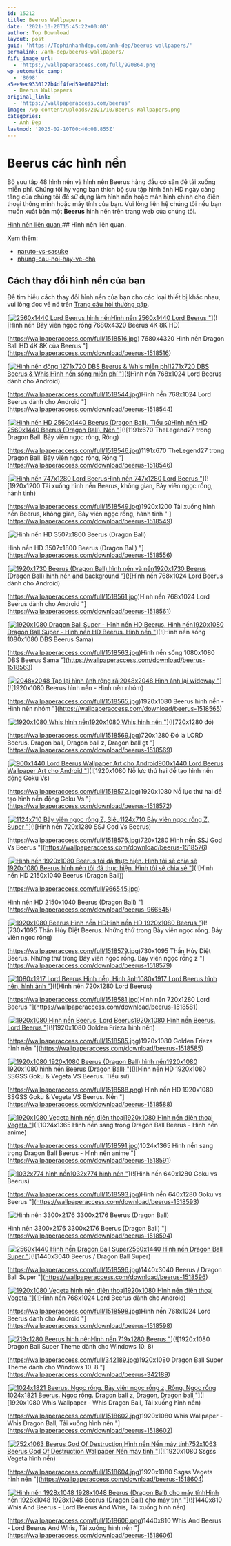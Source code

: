 ```yaml
---
id: 15212
title: Beerus Wallpapers
date: '2021-10-20T15:45:22+00:00'
author: Top Download
layout: post
guid: 'https://Tophinhanhdep.com/anh-dep/beerus-wallpapers/'
permalink: /anh-dep/beerus-wallpapers/
fifu_image_url:
  - 'https://wallpaperaccess.com/full/920864.png'
wp_automatic_camp:
  - '8098'
a5ee9ec9330127b4df4fed59e00823bd:
  - Beerus Wallpapers
original_link:
  - 'https://wallpaperaccess.com/beerus'
image: /wp-content/uploads/2021/10/Beerus-Wallpapers.png
categories:
  - Ảnh Đẹp
lastmod: '2025-02-10T00:46:08.855Z'
---
```

# Beerus các hình nền

Bộ sưu tập 48 hình nền và hình nền Beerus hàng đầu có sẵn để tải xuống miễn phí. Chúng tôi hy vọng bạn thích bộ sưu tập hình ảnh HD ngày càng tăng của chúng tôi để sử dụng làm hình nền hoặc màn hình chính cho điện thoại thông minh hoặc máy tính của bạn. Vui lòng liên hệ chúng tôi nếu bạn muốn xuất bản một **Beerus** hình nền trên trang web của chúng tôi.

[Hình nền liên quan ](#related) ## Hình nền liên quan.

   
 Xem thêm:

   
- [naruto-vs-sasuke](https://tophinhanhdep.com/anh-naruto/naruto-vs-sasuke/)
- [nhung-cau-noi-hay-ve-cha](https://tophinhanhdep.com/nhung-cau-noi-hay/nhung-cau-noi-hay-ve-cha/)

## Cách thay đổi hình nền của bạn

Để tìm hiểu cách thay đổi hình nền của bạn cho các loại thiết bị khác nhau, vui lòng đọc về nó trên [Trang câu hỏi thường gặp](https://tophinhanhdep.com/faq/).

  
[[![2560x1440 Lord Beerus hình nền](https://wallpaperaccess.com/full/920864.png)Hình nền 2560x1440 Lord Beerus "](https://wallpaperaccess.com/download/beerus-920864)](![Hình nền Bảy viên ngọc rồng 7680x4320 Beerus 4K 8K HD)

(https://wallpaperaccess.com/full/1518516.jpg) 7680x4320 Hình nền Dragon Ball HD 4K 8K của Beerus "](https://wallpaperaccess.com/download/beerus-1518516)

[[![Hình nền động 1271x720 DBS Beerus & Whis miễn phí](https://wallpaperaccess.com/full/1518531.jpg)1271x720 DBS Beerus &amp; Whis Hình nền sống miễn phí "](https://wallpaperaccess.com/download/beerus-1518531)](![Hình nền 768x1024 Lord Beerus dành cho Android)

(https://wallpaperaccess.com/full/1518544.jpg)Hình nền 768x1024 Lord Beerus dành cho Android "](https://wallpaperaccess.com/download/beerus-1518544)

[[![Hình nền HD 2560x1440 Beerus (Dragon Ball).  Tiểu sử](https://wallpaperaccess.com/full/1518545.jpg)Hình nền HD 2560x1440 Beerus (Dragon Ball). Nền "](https://wallpaperaccess.com/download/beerus-1518545)](![1191x670 TheLegend27 trong Dragon Ball.  Bảy viên ngọc rồng, Rồng)

(https://wallpaperaccess.com/full/1518546.jpg)1191x670 TheLegend27 trong Dragon Ball. Bảy viên ngọc rồng, Rồng "](https://wallpaperaccess.com/download/beerus-1518546)

[[![Hình nền 747x1280 Lord Beerus](https://wallpaperaccess.com/full/1518548.jpg)Hình nền 747x1280 Lord Beerus "](https://wallpaperaccess.com/download/beerus-1518548)](![1920x1200 Tải xuống hình nền Beerus, không gian, Bảy viên ngọc rồng, hành tinh)

(https://wallpaperaccess.com/full/1518549.jpg)1920x1200 Tải xuống hình nền Beerus, không gian, Bảy viên ngọc rồng, hành tinh " ](https://wallpaperaccess.com/download/beerus-1518549)

[![Hình nền HD 3507x1800 Beerus (Dragon Ball)](https://wallpaperaccess.com/full/1518556.png)

Hình nền HD 3507x1800 Beerus (Dragon Ball) "](https://wallpaperaccess.com/download/beerus-1518556)

[[![1920x1730 Beerus (Dragon Ball) hình nền và nền](https://wallpaperaccess.com/full/1518558.png)1920x1730 Beerus (Dragon Ball) hình nền and background "](https://wallpaperaccess.com/download/beerus-1518558)](![Hình nền 768x1024 Lord Beerus dành cho Android)

(https://wallpaperaccess.com/full/1518561.jpg)Hình nền 768x1024 Lord Beerus dành cho Android "](https://wallpaperaccess.com/download/beerus-1518561)

[[![1920x1080 Dragon Ball Super - Hình nền HD Beerus.  Hình nền](https://wallpaperaccess.com/full/1518562.jpg)1920x1080 Dragon Ball Super - Hình nền HD Beerus. Hình nền "](https://wallpaperaccess.com/download/beerus-1518562)](![Hình nền sống 1080x1080 DBS Beerus Sama)

(https://wallpaperaccess.com/full/1518563.jpg)Hình nền sống 1080x1080 DBS Beerus Sama "](https://wallpaperaccess.com/download/beerus-1518563)

[[![2048x2048 Tạo lại hình ảnh rộng rãi](https://wallpaperaccess.com/full/1518564.png)2048x2048 Hình ảnh lại wideway "](https://wallpaperaccess.com/download/beerus-1518564)](![1920x1080 Beerus hình nền - Hình nền nhóm)

(https://wallpaperaccess.com/full/1518565.jpg)1920x1080 Beerus hình nền - Hình nền nhóm "](https://wallpaperaccess.com/download/beerus-1518565)

[[![1920x1080 Whis hình nền](https://wallpaperaccess.com/full/1518568.jpg)1920x1080 Whis hình nền "](https://wallpaperaccess.com/download/beerus-1518568)](![720x1280 đó)

(https://wallpaperaccess.com/full/1518569.jpg)720x1280 Đó là LORD Beerus. Dragon ball, Dragon ball z, Dragon ball gt "](https://wallpaperaccess.com/download/beerus-1518569)

[[![900x1440 Lord Beerus Wallpaper Art cho Android](https://wallpaperaccess.com/full/1518570.jpg)900x1440 Lord Beerus Wallpaper Art cho Android "](https://wallpaperaccess.com/download/beerus-1518570)](![1920x1080 Nỗ lực thứ hai để tạo hình nền động Goku Vs)

(https://wallpaperaccess.com/full/1518572.jpg)1920x1080 Nỗ lực thứ hai để tạo hình nền động Goku Vs "](https://wallpaperaccess.com/download/beerus-1518572)

[[![1124x710 Bảy viên ngọc rồng Z, Siêu](https://wallpaperaccess.com/full/1518573.jpg)1124x710 Bảy viên ngọc rồng Z, Super "](https://wallpaperaccess.com/download/beerus-1518573)](![Hình nền 720x1280 SSJ God Vs Beerus)

(https://wallpaperaccess.com/full/1518576.jpg)720x1280 Hình nền SSJ God Vs Beerus "](https://wallpaperaccess.com/download/beerus-1518576)

[[![Hình nền 1920x1080 Beerus tôi đã thực hiện.  Hình tôi sẽ chia sẻ](https://wallpaperaccess.com/full/1518577.png)1920x1080 Beerus hình nền tôi đã thực hiện. Hình tôi sẽ chia sẻ "](https://wallpaperaccess.com/download/beerus-1518577)](![Hình nền HD 2150x1040 Beerus (Dragon Ball))

(https://wallpaperaccess.com/full/966545.jpg)

Hình nền HD 2150x1040 Beerus (Dragon Ball) "](https://wallpaperaccess.com/download/beerus-966545)

[[![1920x1080 Beerus Hình nền HD](https://wallpaperaccess.com/full/1518578.jpg)Hình nền HD 1920x1080 Beerus "](https://wallpaperaccess.com/download/beerus-1518578)](![730x1095 Thần Hủy Diệt Beerus.  Những thứ trong Bảy viên ngọc rồng.  Bảy viên ngọc rông)

(https://wallpaperaccess.com/full/1518579.jpg)730x1095 Thần Hủy Diệt Beerus. Những thứ trong Bảy viên ngọc rồng. Bảy viên ngọc rồng z "](https://wallpaperaccess.com/download/beerus-1518579)

[[![1080x1917 Lord Beerus Hình nền, Hình ảnh](https://wallpaperaccess.com/full/1518580.jpg)1080x1917 Lord Beerus hình nền, hình ảnh "](https://wallpaperaccess.com/download/beerus-1518580)](![Hình nền 720x1280 Lord Beerus)

(https://wallpaperaccess.com/full/1518581.jpg)Hình nền 720x1280 Lord Beerus "](https://wallpaperaccess.com/download/beerus-1518581)

[[![1920x1080 Hình nền Beerus.  Lord Beerus](https://wallpaperaccess.com/full/1518583.jpg)1920x1080 Hình nền Beerus. Lord Beerus "](https://wallpaperaccess.com/download/beerus-1518583)](![1920x1080 Golden Frieza hình nền)

(https://wallpaperaccess.com/full/1518585.jpg)1920x1080 Golden Frieza hình nền "](https://wallpaperaccess.com/download/beerus-1518585)

[[![1920x1080 1920x1080 Beerus (Dragon Ball) hình nền](https://wallpaperaccess.com/full/1518587.jpg)1920x1080 1920x1080 hình nền Beerus (Dragon Ball) "](https://wallpaperaccess.com/download/beerus-1518587)](![Hình nền HD 1920x1080 SSGSS Goku & Vegeta VS Beerus.  Tiểu sử)

(https://wallpaperaccess.com/full/1518588.png) Hình nền HD 1920x1080 SSGSS Goku &amp; Vegeta VS Beerus. Nền "](https://wallpaperaccess.com/download/beerus-1518588)

[[![1920x1080 Vegeta hình nền điện thoại](https://wallpaperaccess.com/full/1518590.jpg)1920x1080 Hình nền điện thoại Vegeta "](https://wallpaperaccess.com/download/beerus-1518590)](![1024x1365 Hình nền sang trọng Dragon Ball Beerus - Hình nền anime)

(https://wallpaperaccess.com/full/1518591.jpg)1024x1365 Hình nền sang trọng Dragon Ball Beerus - Hình nền anime "](https://wallpaperaccess.com/download/beerus-1518591)

[[![1032x774 hình nền](https://wallpaperaccess.com/full/1518592.jpg)1032x774 hình nền "](https://wallpaperaccess.com/download/beerus-1518592)](![Hình nền 640x1280 Goku vs Beerus)

(https://wallpaperaccess.com/full/1518593.jpg)Hình nền 640x1280 Goku vs Beerus "](https://wallpaperaccess.com/download/beerus-1518593)

[![Hình nền 3300x2176 3300x2176 Beerus (Dragon Ball)](https://wallpaperaccess.com/full/1518594.png)

Hình nền 3300x2176 3300x2176 Beerus (Dragon Ball) "](https://wallpaperaccess.com/download/beerus-1518594)

[[![2560x1440 Hình nền Dragon Ball Super](https://wallpaperaccess.com/full/1518595.jpg)2560x1440 Hình nền Dragon Ball Super "](https://wallpaperaccess.com/download/beerus-1518595)](![1440x3040 Beerus / Dragon Ball Super)

(https://wallpaperaccess.com/full/1518596.jpg)1440x3040 Beerus / Dragon Ball Super "](https://wallpaperaccess.com/download/beerus-1518596)

[[![1920x1080 Vegeta hình nền điện thoại](https://wallpaperaccess.com/full/1518597.jpg)1920x1080 Hình nền điện thoại Vegeta "](https://wallpaperaccess.com/download/beerus-1518597)](![Hình nền 768x1024 Lord Beerus dành cho Android)

(https://wallpaperaccess.com/full/1518598.jpg)Hình nền 768x1024 Lord Beerus dành cho Android "](https://wallpaperaccess.com/download/beerus-1518598)

[[![719x1280 Beerus hình nền](https://wallpaperaccess.com/full/1518599.jpg)Hình nền 719x1280 Beerus "](https://wallpaperaccess.com/download/beerus-1518599)](![1920x1080 Dragon Ball Super Theme dành cho Windows 10. 8)

(https://wallpaperaccess.com/full/342189.jpg)1920x1080 Dragon Ball Super Theme dành cho Windows 10. 8 "](https://wallpaperaccess.com/download/beerus-342189)

[[![1024x1821 Beerus.  Ngọc rồng.  Bảy viên ngọc rồng z, Rồng, Ngọc rồng](https://wallpaperaccess.com/full/1518601.jpg)1024x1821 Beerus. Ngọc rồng. Dragon ball z, Dragon, Dragon ball "](https://wallpaperaccess.com/download/beerus-1518601)](![1920x1080 Whis Wallpaper - Whis Dragon Ball, Tải xuống hình nền)

(https://wallpaperaccess.com/full/1518602.jpg)1920x1080 Whis Wallpaper - Whis Dragon Ball, Tải xuống hình nền "](https://wallpaperaccess.com/download/beerus-1518602)

[[![752x1063 Beerus God Of Destruction Hình nền Nền máy tính](https://wallpaperaccess.com/full/1518603.jpg)752x1063 Beerus God Of Destruction Wallpaper Nền máy tính "](https://wallpaperaccess.com/download/beerus-1518603)](![1920x1080 Ssgss Vegeta hình nền)

(https://wallpaperaccess.com/full/1518604.jpg)1920x1080 Ssgss Vegeta hình nền "](https://wallpaperaccess.com/download/beerus-1518604)

[[![Hình nền 1928x1048 1928x1048 Beerus (Dragon Ball) cho máy tính](https://wallpaperaccess.com/full/1518605.png)Hình nền 1928x1048 1928x1048 Beerus (Dragon Ball) cho máy tính "](https://wallpaperaccess.com/download/beerus-1518605)](![1440x810 Whis And Beerus - Lord Beerus And Whis, Tải xuống hình nền)

(https://wallpaperaccess.com/full/1518606.png)1440x810 Whis And Beerus - Lord Beerus And Whis, Tải xuống hình nền "](https://wallpaperaccess.com/download/beerus-1518606)
